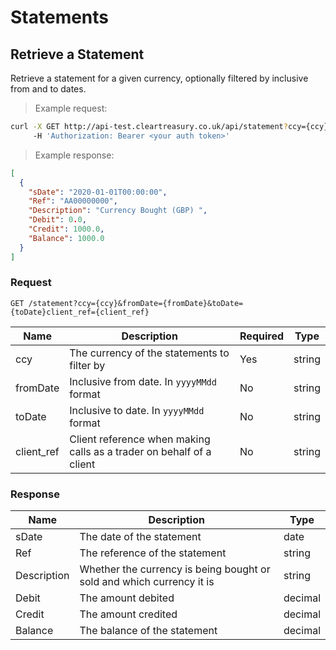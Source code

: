 # Statements

## Retrieve a Statement

Retrieve a statement for a given currency, optionally filtered by inclusive from and to dates.

> Example request:

```bash
curl -X GET http://api-test.cleartreasury.co.uk/api/statement?ccy={ccy}&fromDate={fromDate}&toDate={toDate} \
     -H 'Authorization: Bearer <your auth token>'
```

> Example response:

```json
[
  {
    "sDate": "2020-01-01T00:00:00",
    "Ref": "AA00000000",
    "Description": "Currency Bought (GBP) ",
    "Debit": 0.0,
    "Credit": 1000.0,
    "Balance": 1000.0
  }
]
```

### Request

`GET /statement?ccy={ccy}&fromDate={fromDate}&toDate={toDate}client_ref={client_ref}`

| Name       | Description                                                          | Required | Type   |
| ---------- | -------------------------------------------------------------------- | -------- | ------ |
| ccy        | The currency of the statements to filter by                          | Yes      | string |
| fromDate   | Inclusive from date. In `yyyyMMdd` format                            | No       | string |
| toDate     | Inclusive to date. In `yyyyMMdd` format                              | No       | string |
| client_ref | Client reference when making calls as a trader on behalf of a client | No       | string |

### Response

| Name        | Description                                                           | Type    |
| ----------- | --------------------------------------------------------------------- | ------- |
| sDate       | The date of the statement                                             | date    |
| Ref         | The reference of the statement                                        | string  |
| Description | Whether the currency is being bought or sold and which currency it is | string  |
| Debit       | The amount debited                                                    | decimal |
| Credit      | The amount credited                                                   | decimal |
| Balance     | The balance of the statement                                          | decimal |
